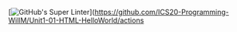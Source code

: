 [![GitHub's Super Linter](https://github.com/ICS20-Programming-WillM/Unit1-01-HTML-HelloWorld/workflows/GitHub's%20Super%20Linter/badge.svg)](https://github.com/ICS20-Programming-WillM/Unit1-01-HTML-HelloWorld/actions